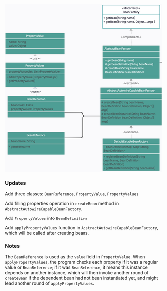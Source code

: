 ![alt text](static/class_rel_uml.jpg)



### Updates

Add three classes: `BeanReference`, `PropertyValue`, `PropertyValues`

Add filling properties operation in `createBean` method in `AbstractAutowireCapableBeanFactory`.

Add `PropertyValues` into `BeanDefinition`

Add `applyPropertyValues` function in `AbstractAutowireCapableBeanFactory`, which will be called after creating beans.



### Notes

The `BeanReference` is used as the `value` field in `PropertyValue`. When `applyPropertyValues`, the program checks each property if it was a regular value or `BeanReference`; if it was `BeanReference`, it means this instance depends on another instance, which will then invoke another round of `createBean` if the dependent bean had not bean instantiated yet, and might lead another round of `applyPropertyValues`.

